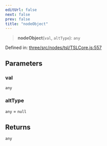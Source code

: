 ```yaml
---
editUrl: false
next: false
prev: false
title: "nodeObject"
---
```


> **nodeObject**(`val`, `altType`): `any`

Defined in: [three/src/nodes/tsl/TSLCore.js:557](https://github.com/DefinitelyMaybe/three-i18n/blob/fa57b79433d1c349ffb23a78727299c8d4190136/three/src/nodes/tsl/TSLCore.js#L557)

## Parameters

### val

`any`

### altType

`any` = `null`

## Returns

`any`
